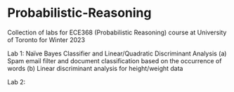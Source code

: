 # Probabilistic-Reasoning
Collection of labs for ECE368 (Probabilistic Reasoning) course at University of Toronto for Winter 2023

Lab 1: Naïve Bayes Classifier and Linear/Quadratic Discriminant Analysis 
(a) Spam email filter and document classification based on the occurrence of words 
(b) Linear discriminant analysis for height/weight data 

Lab 2: 
